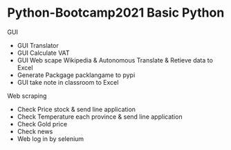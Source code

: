 # Python-Bootcamp2021  Basic Python 

GUI
- GUI Translator 
- GUI Calculate VAT
- GUI Web scape Wikipedia & Autonomous Translate & Retieve data to Excel
- Generate Packgage packlangame to pypi
- GUI take note in classroom  to Excel

Web scraping
- Check Price stock & send line application
- Check Temperature each province & send line application
- Check Gold price
- Check news
- Web log in by selenium
